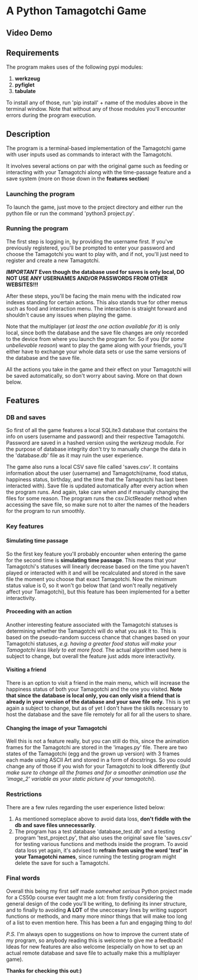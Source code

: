 # A Python Tamagotchi Game
## Video Demo

## Requirements
The program makes uses of the following pypi modules:
1. **werkzeug**
2. **pyfiglet**
3. **tabulate**

To install any of those, run 'pip install' + name of the modules above in the terminal window. Note that without any of those modules you'll encounter errors during the program execution.

## Description
The program is a terminal-based implementation of the Tamagotchi game with user inputs used as commands to interact with the Tamagotchi.

It involves several actions on par with the original game such as feeding or interacting with your Tamagotchi along with the time-passage feature and a save system (more on those down in the **features section**)

### Launching the program
To launch the game, just move to the project directory and either run the python file or run the command 'python3 project.py'.

### Running the program
The first step is logging in, by providing the username first. If you've previously registered, you'll be prompted to enter your password and choose the Tamagotchi you want to play with, and if not, you'll just need to register and create a new Tamagotchi.

**_IMPORTANT_**
**Even though the database used for saves is only local, DO NOT USE ANY USERNAMES AND/OR PASSWORDS FROM OTHER WEBSITES!!!**

After these steps, you'll be facing the main menu with the indicated row indexes standing for certain actions. This also stands true for other menus such as food and interaction menu. The interaction is straight forward and shouldn't cause any issues when playing the game.

Note that the multiplayer (*at least the one action available for it*) is only local, since both the database and the save file changes are only recorded to the device from where you launch the program for. So if you (_for some unbelievable reason_) want to play the game along with your friends, you'll either have to exchange your whole data sets or use the same versions of the database and the save file.

All the actions you take in the game and their effect on your Tamagotchi will be saved automatically, so don't worry about saving. More on that down below.


## Features
### DB and saves
So first of all the game features a local SQLite3 database that contains the info on users (username and password) and their respective Tamagotchi. Password are saved in a hashed version using the _werkzeug_ module. For the purpose of database integrity don't try to manually change the data in the 'database.db' file as it may ruin the user experience.

The game also runs a local CSV save file called 'saves.csv'. It contains information about the user (username) and Tamagotchi(name, food status, happiness status, birthday, and the time that the Tamagotchi has last been interacted with). Save file is updated automatically after every action when the program runs. And again, take care when and if manually changing the files for some reason. The program runs the csv.DictReader method when accessing the save file, so make sure not to alter the names of the headers for the program to run smoothly.

### Key features
#### Simulating time passage
So the first key feature you'll probably encounter when entering the game for the second time is **simulating time passage**. This means that your Tamagotchi's statuses will linearly decrease based on the time you haven't played or interacted with it and will be recalculated and stored in the save file the moment you choose that exact Tamagotchi. Now the minimum status value is 0, so it won't go below that (and won't really negatively affect your Tamagotchi), but this feature has been implemented for a better interactivity.

#### Proceeding with an action
Another interesting feature associated with the Tamagotchi statuses is determining whether the Tamagotchi will do what you ask it to. This is based on the pseudo-random success chance that changes based on your Tamagotchi statuses, _e.g. having a greater food status will make your Tamagotchi less likely to eat more food._ The actual algorithm used here is subject to change, but overall the feature just adds more interactivity.

#### Visiting a friend
There is an option to visit a friend in the main menu, which will increase the happiness status of both your Tamagotchi and the one you visited. **Note that since the database is local only, you can only visit a friend that is already in your version of the database and your save file only.** This is yet again a subject to change, but as of yet I don't have the skills necessary to host the database and the save file remotely for all for all the users to share.

#### Changing the image of your Tamagotchi
Well this is not a feature really, but you can still do this, since the animation frames for the Tamagotchi are stored in the 'images.py' file. There are two states of the Tamagotchi (egg and the grown up version) with 3 frames each made using ASCII Art and stored in a form of docstrings. So you could change any of those if you wish for your Tamagotchi to look differently (_but make sure to change all the frames and for a smoother animation use the 'image_2' variable as your static picture of your tamagotchi_).

### Restrictions
There are a few rules regarding the user experience listed below:

1. As mentioned someplace above to avoid data loss, **don't fiddle with the db and save files unnecessarily**.
2. The program has a test database 'database_test.db' and a testing program 'test_project.py', that also uses the original save file 'saves.csv' for testing various functions and methods inside the program. To avoid data loss yet again, it's advised to **refrain from using the word '_test_' in your Tamagotchi names**, since running the testing program might delete the save for such a Tamagotchi.

### Final words
Overall this being my first self made _somewhat serious_ Python project made for a CS50p course ever taught me a lot: from firstly considering the general design of the code you'll be writing, to defining its inner structure, and to finally to avoiding **A LOT** of the uneccesary lines by writing support functions or methods, and many more minor things that will make too long of a list to even mention here. This has been a fun and engaging thing to do!

_P.S._
I'm always open to suggestions on how to improve the current state of my program, so anybody reading this is welcome to give me a feedback! Ideas for new features are also welcome (especially on how to set up an actual remote database and save file to actually make this a multiplayer game).

**Thanks for checking this out:)**